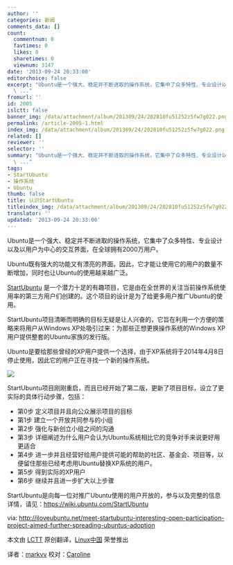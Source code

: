 ```yaml
---
author: ''
categories: 新闻
comments_data: []
count:
  commentnum: 0
  favtimes: 0
  likes: 0
  sharetimes: 0
  viewnum: 3147
date: '2013-09-24 20:33:00'
editorchoice: false
excerpt: "Ubuntu是一个强大、稳定并不断进取的操作系统，它集中了众多特性、专业设计以及以用户为中心的交互界面，在全球拥有2000万用户。\r\nUbuntu既有强大的功能又有漂亮的界面。因此，它才能让使用它的用户的数量不断增加，
  \ ..."
fromurl: ''
id: 2005
islctt: false
banner_img: /data/attachment/album/201309/24/202810fu51252z5fw7g022.png
permalink: /article-2005-1.html
index_img: /data/attachment/album/201309/24/202810fu51252z5fw7g022.png
related: []
reviewer: ''
selector: ''
summary: "Ubuntu是一个强大、稳定并不断进取的操作系统，它集中了众多特性、专业设计以及以用户为中心的交互界面，在全球拥有2000万用户。\r\nUbuntu既有强大的功能又有漂亮的界面。因此，它才能让使用它的用户的数量不断增加，
  \ ..."
tags:
- StartUbuntu
- 操作系统
- Ubuntu
thumb: false
title: 认识StartUbuntu
titleindex_img: /data/attachment/album/201309/24/202810fu51252z5fw7g022.png
translator: ''
updated: '2013-09-24 20:33:00'
---
```


Ubuntu是一个强大、稳定并不断进取的操作系统，它集中了众多特性、专业设计以及以用户为中心的交互界面，在全球拥有2000万用户。 


Ubuntu既有强大的功能又有漂亮的界面。因此，它才能让使用它的用户的数量不断增加，同时也让Ubuntu的使用越来越广泛。


[StartUbuntu](https://launchpad.net/startubuntu) 是一个潜力十足的有趣项目，它是由在全世界的关注当前操作系统使用率的第三方用户们创建的。这个项目的设计是为了给更多用户推广Ubuntu的使用。


StartUbuntu项目清晰而明确的目标无疑是让人兴奋的，它旨在利用一个方便的策略来将用户从Windows XP处吸引过来：为那些正想更换操作系统的Windows XP用户提供整套的Ubuntu家族的发行版。


Ubuntu是要给那些曾经的XP用户提供一个选择，由于XP系统将于2014年4月8日停止使用，因此它的用户正在寻找一个新的操作系统。


 ![](/data/attachment/album/201309/24/202810fu51252z5fw7g022.png)


 StartUbuntu项目刚刚重启，而且已经开始了第二版，更新了项目目标，设立了更实际的具体行动步骤，包括：


* 第0步 定义项目并且向公众展示项目的目标
* 第1步 建立一个开放共同参与的小组
* 第2步 强化与新创立小组之间的沟通
* 第3步 详细阐述为什么用户会认为Ubuntu系统相比它的竞争对手来说更好用更适合
* 第4步 进一步并且经营好给用户提供可能的帮助的社区、基金会、项目等，以便留住那些已经考虑用Ubuntu替换XP系统的用户。
* 第5步 得到实际的XP用户
* 第6步 继续并且进一步扩大以上步骤


StartUbuntu是向每一位对推广Ubuntu使用的用户开放的，参与以及完整的信息详情，请见：<https://wiki.ubuntu.com/StartUbuntu>


 


via: <http://iloveubuntu.net/meet-startubuntu-interesting-open-participation-project-aimed-further-spreading-ubuntus-adoption> 


本文由 [LCTT](https://github.com/LCTT/TranslateProject) 原创翻译，[Linux中国](http://linux.cn/portal.php) 荣誉推出


译者：[markvv](http://linux.cn/space/markvv) 校对：[Caroline](http://linux.cn/space/14763)